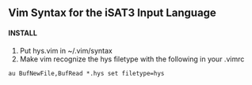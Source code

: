 ## Vim Syntax for the iSAT3 Input Language 

#### INSTALL

1. Put hys.vim in ~/.vim/syntax
2. Make vim recognize the hys filetype with the following in your .vimrc

```viml
au BufNewFile,BufRead *.hys set filetype=hys
```
